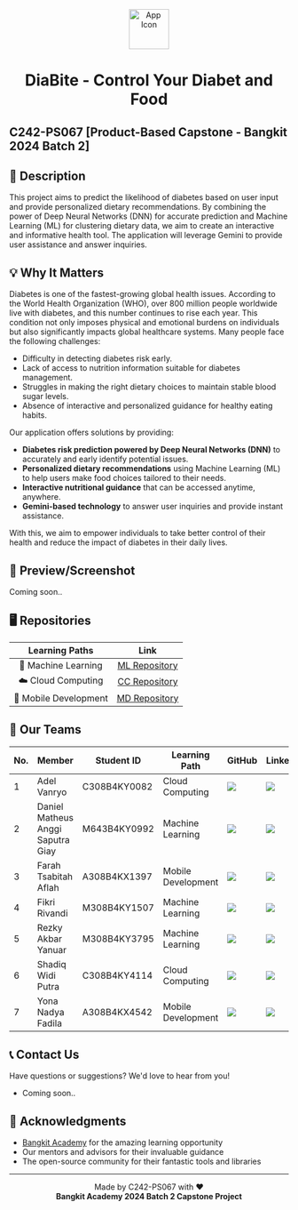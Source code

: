 <div align="center">
  <img src="https://images.weserv.nl/?url=avatars.githubusercontent.com/u/187428572?s=200&v=4&h=300&w=300&fit=cover&mask=circle" alt="App Icon" style="width:72px; height:72px;">
  <h1>DiaBite - Control Your Diabet and Food</h1>
</div>

## C242-PS067 [Product-Based Capstone - Bangkit 2024 Batch 2]

## 📑 Description

This project aims to predict the likelihood of diabetes based on user input and provide personalized dietary recommendations. By combining the power of Deep Neural Networks (DNN) for accurate prediction and Machine Learning (ML) for clustering dietary data, we aim to create an interactive and informative health tool. The application will leverage Gemini to provide user assistance and answer inquiries.

## 💡 Why It Matters

Diabetes is one of the fastest-growing global health issues. According to the World Health Organization (WHO), over 800 million people worldwide live with diabetes, and this number continues to rise each year. This condition not only imposes physical and emotional burdens on individuals but also significantly impacts global healthcare systems. Many people face the following challenges:

-   Difficulty in detecting diabetes risk early.
-   Lack of access to nutrition information suitable for diabetes management.
-   Struggles in making the right dietary choices to maintain stable blood sugar levels.
-   Absence of interactive and personalized guidance for healthy eating habits.

Our application offers solutions by providing:

-   **Diabetes risk prediction powered by Deep Neural Networks (DNN)** to accurately and early identify potential issues.
-   **Personalized dietary recommendations** using Machine Learning (ML) to help users make food choices tailored to their needs.
-   **Interactive nutritional guidance** that can be accessed anytime, anywhere.
-   **Gemini-based technology** to answer user inquiries and provide instant assistance.

With this, we aim to empower individuals to take better control of their health and reduce the impact of diabetes in their daily lives.

## 📲 Preview/Screenshot

Coming soon..

## 🖥️ Repositories

|    Learning Paths     |                            Link                             |
| :-------------------: | :---------------------------------------------------------: |
|  🤖 Machine Learning  | [ML Repository](https://github.com/DiaBite-Bangkit-2024/ML) |
|  ☁️ Cloud Computing   | [CC Repository](https://github.com/DiaBite-Bangkit-2024/CC) |
| 📱 Mobile Development | [MD Repository](https://github.com/DiaBite-Bangkit-2024/MD) |

## 🙋‍ Our Teams

| No. | Member                            | Student ID   | Learning Path      | GitHub                                                                                                                                                            | LinkedIn                                                                                                                                                                         |
| --- | --------------------------------- | ------------ | ------------------ | ----------------------------------------------------------------------------------------------------------------------------------------------------------------- | -------------------------------------------------------------------------------------------------------------------------------------------------------------------------------- |
| 1   | Adel Vanryo                       | C308B4KY0082 | Cloud Computing    | <a href="https://github.com/adelvanryo"><img src="https://img.shields.io/badge/github-%25230077B5.svg?style=for-the-badge&logo=github&logoColor=white"></a>       | <a href="https://www.linkedin.com/in/adel-vanryo/"><img src="https://img.shields.io/badge/linkedin-blue?style=for-the-badge&logo=linkedin&logoColor=white"></a>                  |
| 2   | Daniel Matheus Anggi Saputra Giay | M643B4KY0992 | Machine Learning   | <a href="https://github.com/callmiAnggi"><img src="https://img.shields.io/badge/github-%25230077B5.svg?style=for-the-badge&logo=github&logoColor=white"></a>      | <a href="https://github.com/callmiAnggi"><img src="https://img.shields.io/badge/linkedin-blue?style=for-the-badge&logo=linkedin&logoColor=white"></a>                            |
| 3   | Farah Tsabitah Aflah              | A308B4KX1397 | Mobile Development | <a href="https://github.com/faraflh"><img src="https://img.shields.io/badge/github-%25230077B5.svg?style=for-the-badge&logo=github&logoColor=white"></a>          | <a href="https://www.linkedin.com/in/farahaflah/"><img src="https://img.shields.io/badge/linkedin-blue?style=for-the-badge&logo=linkedin&logoColor=white"></a>                   |
| 4   | Fikri Rivandi                     | M308B4KY1507 | Machine Learning   | <a href="https://github.com/freack21"><img src="https://img.shields.io/badge/github-%25230077B5.svg?style=for-the-badge&logo=github&logoColor=white"></a>         | <a href="https://www.linkedin.com/in/fikrivandi/"><img src="https://img.shields.io/badge/linkedin-blue?style=for-the-badge&logo=linkedin&logoColor=white"></a>                   |
| 5   | Rezky Akbar Yanuar                | M308B4KY3795 | Machine Learning   | <a href="https://github.com/rezkyakbaryanuar"><img src="https://img.shields.io/badge/github-%25230077B5.svg?style=for-the-badge&logo=github&logoColor=white"></a> | <a href="https://www.linkedin.com/in/rezky-akbar-yanuar-938070224/"><img src="https://img.shields.io/badge/linkedin-blue?style=for-the-badge&logo=linkedin&logoColor=white"></a> |
| 6   | Shadiq Widi Putra                 | C308B4KY4114 | Cloud Computing    | <a href="http://github.com/uwoll"><img src="https://img.shields.io/badge/github-%25230077B5.svg?style=for-the-badge&logo=github&logoColor=white"></a>             | <a href="https://www.linkedin.com/in/shadiqwidiputra/"><img src="https://img.shields.io/badge/linkedin-blue?style=for-the-badge&logo=linkedin&logoColor=white"></a>              |
| 7   | Yona Nadya Fadila                 | A308B4KX4542 | Mobile Development | <a href="https://github.com/yonanadya"><img src="https://img.shields.io/badge/github-%25230077B5.svg?style=for-the-badge&logo=github&logoColor=white"></a>        | <a href="https://www.linkedin.com/in/yonanadya/"><img src="https://img.shields.io/badge/linkedin-blue?style=for-the-badge&logo=linkedin&logoColor=white"></a>                    |

## 📞 Contact Us

Have questions or suggestions? We'd love to hear from you!

-   Coming soon..

## 🙏 Acknowledgments

-   [Bangkit Academy](https://grow.google/intl/id_id/bangkit/) for the amazing learning opportunity
-   Our mentors and advisors for their invaluable guidance
-   The open-source community for their fantastic tools and libraries

---

<div align="center">
  <p>Made by C242-PS067 with ❤️ <br> <b>Bangkit Academy 2024 Batch 2 Capstone Project</b></p>
</div>
